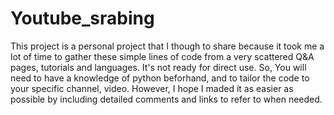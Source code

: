 # Youtube_srabing

This project is a personal project that I though to share because it took me a lot of time to gather these simple lines of code from a very scattered Q&A pages, tutorials and languages. 
It's not ready for direct use. So, You will need to have a knowledge of python beforhand, and to tailor the code to your specific channel, video. However, I hope I maded it as easier as possible by including detailed comments and links to refer to when needed. 
